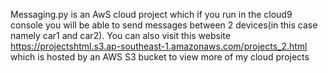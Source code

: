 Messaging.py is an AwS cloud project which if you run in the cloud9 console you will be able to send messages between 2 devices(in this case namely car1 and car2). You can also visit this website https://projectshtml.s3.ap-southeast-1.amazonaws.com/projects_2.html which is hosted by an AWS S3 bucket to view more of my cloud projects
